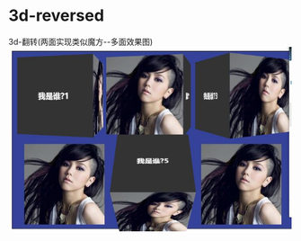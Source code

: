 # 3d-reversed
3d-翻转(两面实现类似魔方--多面效果图)
![image](https://github.com/freefy/img-storage/blob/master/3d.jpg)